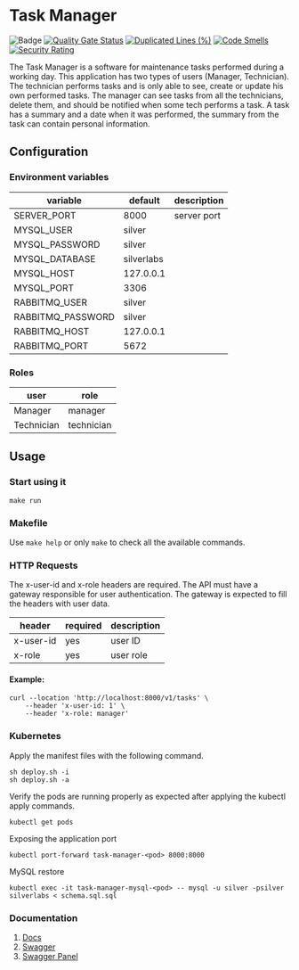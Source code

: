 # Task Manager
![Badge](https://img.shields.io/badge/Go-v1.21-blue)
[![Quality Gate Status](https://sonarcloud.io/api/project_badges/measure?project=madsilver_silver-clean-code&metric=alert_status)](https://sonarcloud.io/summary/new_code?id=madsilver_task-manager)
[![Duplicated Lines (%)](https://sonarcloud.io/api/project_badges/measure?project=madsilver_silver-clean-code&metric=duplicated_lines_density)](https://sonarcloud.io/summary/new_code?id=madsilver_task-manager)
[![Code Smells](https://sonarcloud.io/api/project_badges/measure?project=madsilver_silver-clean-code&metric=code_smells)](https://sonarcloud.io/summary/new_code?id=madsilver_task-manager)
[![Security Rating](https://sonarcloud.io/api/project_badges/measure?project=madsilver_silver-clean-code&metric=security_rating)](https://sonarcloud.io/summary/new_code?id=madsilver_task-manager)

The Task Manager is a software for maintenance tasks performed during a
working day. This application has two types of users (Manager, Technician).
The technician performs tasks and is only able to see, create or update his own
performed tasks.
The manager can see tasks from all the technicians, delete them, and should be
notified when some tech performs a task.
A task has a summary and a date when it was performed, the
summary from the task can contain personal information.

## Configuration
### Environment variables
| variable          | default    | description                             |
|-------------------|------------|-----------------------------------------|
| SERVER_PORT       | 8000       | server port                             |
| MYSQL_USER        | silver     |                                         |
| MYSQL_PASSWORD    | silver     |                                         |
| MYSQL_DATABASE    | silverlabs |                                         |
| MYSQL_HOST        | 127.0.0.1  |                                         |
| MYSQL_PORT        | 3306       |                                         |
| RABBITMQ_USER     | silver     |                                         |
| RABBITMQ_PASSWORD | silver     |                                         |
| RABBITMQ_HOST     | 127.0.0.1  |                                         |
| RABBITMQ_PORT     | 5672       |                                         |

### Roles
| user       | role       |
|------------|------------|
| Manager    | manager    |
| Technician | technician |

## Usage
### Start using it
```shell
make run
```

### Makefile
Use ``make help`` or only ``make`` to check all the available commands.

### HTTP Requests
The x-user-id and x-role headers are required. The API must have a gateway responsible for user authentication.
The gateway is expected to fill the headers with user data.

| header    | required | description    |
|-----------|----------|----------------|
| x-user-id | yes      | user ID        |
| x-role    | yes      | user role      |

#### Example:
```shell
curl --location 'http://localhost:8000/v1/tasks' \
    --header 'x-user-id: 1' \
    --header 'x-role: manager'
```
### Kubernetes
Apply the manifest files with the following command.
```shell
sh deploy.sh -i
sh deploy.sh -a
```
Verify the pods are running properly as expected after applying the kubectl apply commands.
```shell
kubectl get pods
```
Exposing the application port
```shell
kubectl port-forward task-manager-<pod> 8000:8000
```

MySQL restore
```shell
kubectl exec -it task-manager-mysql-<pod> -- mysql -u silver -psilver silverlabs < schema.sql.sql
```

### Documentation
1. [Docs](docs)
2. [Swagger](docs/swagger.json)
3. [Swagger Panel](http://localhost:8000/swagger/index.html)